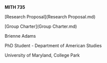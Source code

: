 **MITH 735**


[Research Proposal](Research Proposal.md)

[Group Charter](Group Charter.md)



Brienne Adams

PhD Student - Department of American Studies

University of Maryland, College Park
